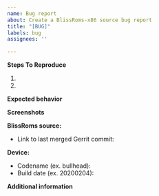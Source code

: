 ```yaml
---
name: Bug report
about: Create a BlissRoms-x86 source bug report
title: "[BUG]"
labels: bug
assignees: ''

---
```


<!-- Please give a clear and concise description of what the bug is below. -->



**Steps To Reproduce**
<!-- Please indicate the steps taken to reproduce the behavior: -->
<!-- If this is not possible, delete this section. -->
1. 
2. 

**Expected behavior**
<!-- Please give a clear and concise description of what you expected to happen. -->


**Screenshots**
<!-- If applicable, add screenshots to help explain your problem. -->

**BlissRoms source:**
<!-- If possible, please fill out this section. -->
<!-- Alternatively, delete this section if you are unsure. -->
 - Link to last merged Gerrit commit: 

**Device:**
<!-- If possible, please fill out this section. -->
<!-- If this bug report concerns all devices, remove this section. -->
 - Codename (ex. bullhead):  
 - Build date (ex. 20200204): 

**Additional information**
<!-- Add any other information about the problem here. -->
